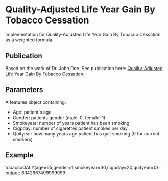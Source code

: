 # Quality-Adjusted Life Year Gain By Tobacco Cessation
Implementation for Quality-Adjusted Life Year Gain By Tobacco Cessation as a weighted formula.

## Publication
Based on the work of Dr. John Doe. See publication here: [Quality-Adjusted Life Year Gain By Tobacco Cessation](https://pubmed.ncbi.nlm.nih.gov/a234567/).

## Parameters
A features object containing:
- Age: patient's age
- Gender: patients gender (male: 0, female: 1) 
- Smokeyear: number of years patient has been smoking
- Cigpday: number of cigarettes patient smokes per day
- Quityear: how many years ago patient has quit smoking (0 for current smokers)

## Example
tobaccoQALY(age=65,gender=1,smokeyear=30,cigpday=20,quityear=0)= 
output: 6.142667499999999